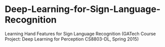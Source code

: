 # Deep-Learning-for-Sign-Language-Recognition
Learning Hand Features for Sign Language Recognition (GATech Course Project: Deep Learning for Perception CS8803-DL, Spring 2015)

